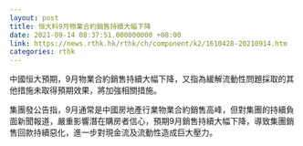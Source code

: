 ```yaml
---
layout: post
title: 恒大料9月物業合約銷售持續大幅下降
date: 2021-09-14 08:37:51.000000000 +08:00
link: https://news.rthk.hk/rthk/ch/component/k2/1610428-20210914.htm
categories: rthk
---
```


中國恒大預期，9月物業合約銷售持續大幅下降，又指為緩解流動性問題採取的其他措施未取得預期效果，將加強相關措施。

集團發公告指，9月通常是中國房地產行業物業合約銷售高峰，但對集團的持續負面新聞報道，嚴重影響潛在購房者信心，預期9月銷售持續大幅下降，導致集團銷售回款持續惡化，進一步對現金流及流動性造成巨大壓力。
